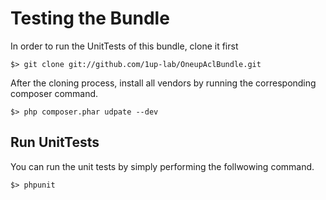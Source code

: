 Testing the Bundle
==================

In order to run the UnitTests of this bundle, clone it first

    $> git clone git://github.com/1up-lab/OneupAclBundle.git

After the cloning process, install all vendors by running the corresponding composer command.

    $> php composer.phar udpate --dev

## Run UnitTests
You can run the unit tests by simply performing the follwowing command.

    $> phpunit
